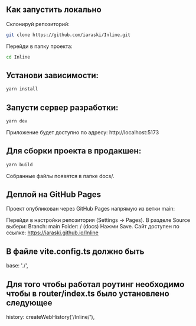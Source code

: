 ## Как запустить локально

Склонируй репозиторий:

```sh
git clone https://github.com/iaraski/Inline.git
```

Перейди в папку проекта:

```sh
cd Inline
```

## Установи зависимости:

```sh
yarn install
```

## Запусти сервер разработки:

```sh
yarn dev
```

Приложение будет доступно по адресу: http://localhost:5173

## Для сборки проекта в продакшен:

```sh
yarn build
```

Собранные файлы появятся в папке docs/.

## Деплой на GitHub Pages

Проект опубликован через GitHub Pages напрямую из ветки main:

Перейди в настройки репозитория (Settings → Pages). В разделе Source выбери: Branch: main Folder: /
(docs) Нажми Save. Сайт доступен по ссылке: https://iaraski.github.io/Inline

## В файле vite.config.ts должно быть

base: './',

## Для того чтобы работал роутинг необходимо чтобы в router/index.ts было установлено следующее

history: createWebHistory('/Inline/'),
